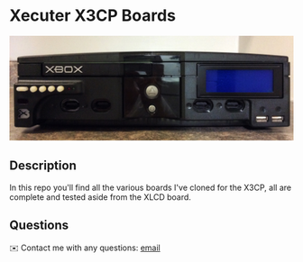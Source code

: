 # Xecuter X3CP Boards

<img src="/images/panel.jpg">

## Description

In this repo you'll find all the various boards I've cloned for the X3CP, all are complete and tested aside from the XLCD board.

## Questions
✉️ Contact me with any questions: [email](mailto:support@themodshop.co)<br />